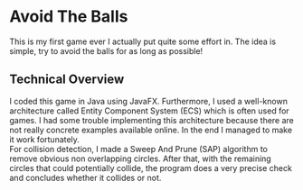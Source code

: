 # Avoid The Balls

This is my first game ever I actually put quite some effort in. The idea is simple, try to avoid the balls for as long as possible!

## Technical Overview
I coded this game in Java using JavaFX. Furthermore, I used a well-known architecture called Entity Component System (ECS) which is often used for games. I had some trouble implementing this architecture because there are not really concrete examples available online. In the end I managed to make it work fortunately. <br>
For collision detection, I made a Sweep And Prune (SAP) algorithm to remove obvious non overlapping circles. After that, with the remaining circles that could potentially collide, the program does a very precise check and concludes whether it collides or not.

